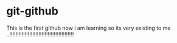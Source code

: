 # git-github

This is the first github now i am learning so its very existing to me ..!!!!!!!!!!!!!!!!!!!!!!!!!!!!!!!!!!!!!!!!!!
